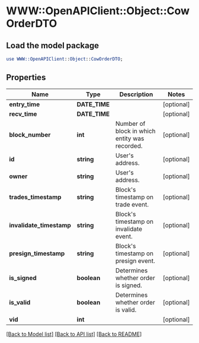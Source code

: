 # WWW::OpenAPIClient::Object::CowOrderDTO

## Load the model package
```perl
use WWW::OpenAPIClient::Object::CowOrderDTO;
```

## Properties
Name | Type | Description | Notes
------------ | ------------- | ------------- | -------------
**entry_time** | **DATE_TIME** |  | [optional] 
**recv_time** | **DATE_TIME** |  | [optional] 
**block_number** | **int** | Number of block in which entity was recorded. | [optional] 
**id** | **string** | User&#39;s address. | [optional] 
**owner** | **string** | User&#39;s address. | [optional] 
**trades_timestamp** | **string** | Block&#39;s timestamp on trade event. | [optional] 
**invalidate_timestamp** | **string** | Block&#39;s timestamp on invalidate event. | [optional] 
**presign_timestamp** | **string** | Block&#39;s timestamp on presign event. | [optional] 
**is_signed** | **boolean** | Determines whether order is signed. | [optional] 
**is_valid** | **boolean** | Determines whether order is valid. | [optional] 
**vid** | **int** |  | [optional] 

[[Back to Model list]](../README.md#documentation-for-models) [[Back to API list]](../README.md#documentation-for-api-endpoints) [[Back to README]](../README.md)


